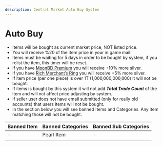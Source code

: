 ```yaml
---
description: Central Market Auto Buy System
---
```


# Auto Buy

* Items will be bought as current market price, NOT listed price.
* You will receive %20 of the item price in your in game mail.
* Items must be waiting for 5 days in order to be bought by system, if you relist the item, this timer will be reset.
* If you have [MoonBD Premium](../about/informations/premium.md) you will receive +10% more silver.
* If you have [Rich Merchant’s Ring](https://bdocodex.com/us/item/12034/) you will receive +5% more silver.
* If item price (per one piece) is over 1T (1,000,000,000,000) it will not be bought.
* If items is bought by this system it will not add _**Total Trade Count**_ of the item and will not affect price adjusting by system.
* If seller user does not have email submitted (only for really old accounts) that users items will not be bought.
* In the section below you will see banned Items and Categories. Any item matching those will not be bought.

| Banned Item | Banned Categories | Banned Sub Categories |
| ----------- | ----------------- | --------------------- |
| -           | Pearl Item        | -                     |
|             |                   |                       |

